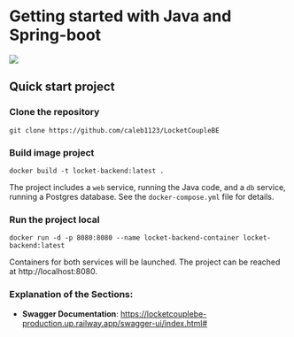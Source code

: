 # Getting started with Java and Spring-boot

![](https://github.com/flavours/documentation/workflows/CI/badge.svg)

## Quick start project

### Clone the repository

```
git clone https://github.com/caleb1123/LocketCoupleBE
```

### Build image project

```
docker build -t locket-backend:latest .

```

The project includes a ``web`` service, running the Java code, and a ``db`` service, running a Postgres database.
See the ``docker-compose.yml`` file for details.

### Run the project local

```
docker run -d -p 8080:8080 --name locket-backend-container locket-backend:latest
````

Containers for both services will be launched. The project can be reached at http://localhost:8080.

### Explanation of the Sections:
- **Swagger Documentation**: https://locketcouplebe-production.up.railway.app/swagger-ui/index.html#







